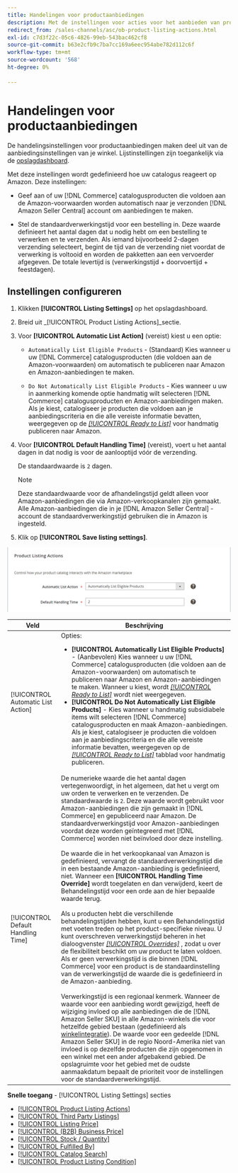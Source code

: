 ```yaml
---
title: Handelingen voor productaanbiedingen
description: Met de instellingen voor acties voor het aanbieden van producten kunt u bepalen hoe de handelscatalogus reageert op Amazon.
redirect_from: /sales-channels/asc/ob-product-listing-actions.html
exl-id: c7d3f22c-05c6-4826-99eb-543bac462cf8
source-git-commit: b63e2cfb9c7ba7cc169a6eec954abe782d112c6f
workflow-type: tm+mt
source-wordcount: '568'
ht-degree: 0%

---
```


# Handelingen voor productaanbiedingen

De handelingsinstellingen voor productaanbiedingen maken deel uit van de aanbiedingsinstellingen van je winkel. Lijstinstellingen zijn toegankelijk via de [opslagdashboard](./amazon-store-dashboard.md).

Met deze instellingen wordt gedefinieerd hoe uw catalogus reageert op Amazon. Deze instellingen:

- Geef aan of uw [!DNL Commerce] catalogusproducten die voldoen aan de Amazon-voorwaarden worden automatisch naar je verzonden [!DNL Amazon Seller Central] account om aanbiedingen te maken.

- Stel de standaardverwerkingstijd voor een bestelling in. Deze waarde definieert het aantal dagen dat u nodig hebt om een bestelling te verwerken en te verzenden. Als iemand bijvoorbeeld 2-dagen verzending selecteert, begint de tijd van de verzending niet voordat de verwerking is voltooid en worden de pakketten aan een vervoerder afgegeven. De totale levertijd is (verwerkingstijd + doorvoertijd + feestdagen).

## Instellingen configureren

1. Klikken **[!UICONTROL Listing Settings]** op het opslagdashboard.

1. Breid uit _[!UICONTROL Product Listing Actions]_sectie.

1. Voor **[!UICONTROL Automatic List Action]** (vereist) kiest u een optie:

   - `Automatically List Eligible Products` - (Standaard) Kies wanneer u uw [!DNL Commerce] catalogusproducten (die voldoen aan de Amazon-voorwaarden) om automatisch te publiceren naar Amazon en Amazon-aanbiedingen te maken.

   - `Do Not Automatically List Eligible Products` - Kies wanneer u uw in aanmerking komende optie handmatig wilt selecteren [!DNL Commerce] catalogusproducten en Amazon-aanbiedingen maken. Als je kiest, catalogiseer je producten die voldoen aan je aanbiedingscriteria en die alle vereiste informatie bevatten, weergegeven op de [_[!UICONTROL Ready to List]_](./ready-to-list.md) voor handmatig publiceren naar Amazon.

1. Voor **[!UICONTROL Default Handling Time]** (vereist), voert u het aantal dagen in dat nodig is voor de aanlooptijd vóór de verzending.

   De standaardwaarde is `2` dagen.

   >[!NOTE]
   >
   >Deze standaardwaarde voor de afhandelingstijd geldt alleen voor Amazon-aanbiedingen die via Amazon-verkoopkanalen zijn gemaakt. Alle Amazon-aanbiedingen die in je [!DNL Amazon Seller Central] -account de standaardverwerkingstijd gebruiken die in Amazon is ingesteld.

1. Klik op **[!UICONTROL Save listing settings]**.

![Handelingen voor productaanbiedingen](assets/amazon-product-listing-actions.png)

| Veld | Beschrijving |
|--- |--- |
| [!UICONTROL Automatic List Action] | Opties:<ul><li>**[!UICONTROL Automatically List Eligible Products]** - (Aanbevolen) Kies wanneer u uw [!DNL Commerce] catalogusproducten (die voldoen aan de Amazon-voorwaarden) om automatisch te publiceren naar Amazon en Amazon-aanbiedingen te maken. Wanneer u kiest, wordt [_[!UICONTROL Ready to List]_](./ready-to-list.md) wordt niet weergegeven. </li><li>**[!UICONTROL Do Not Automatically List Eligible Products]** - Kies wanneer u handmatig subsidiabele items wilt selecteren [!DNL Commerce] catalogusproducten en maak Amazon-aanbiedingen. Als je kiest, catalogiseer je producten die voldoen aan je aanbiedingscriteria en die alle vereiste informatie bevatten, weergegeven op de [_[!UICONTROL Ready to List]_](./ready-to-list.md) tabblad voor handmatig publiceren.</li></ul> |
| [!UICONTROL Default Handling Time] | De numerieke waarde die het aantal dagen vertegenwoordigt, in het algemeen, dat het u vergt om uw orden te verwerken en te verzenden. De standaardwaarde is `2`. Deze waarde wordt gebruikt voor Amazon-aanbiedingen die zijn gemaakt in [!DNL Commerce] en gepubliceerd naar Amazon. De standaardverwerkingstijd voor Amazon-aanbiedingen voordat deze worden geïntegreerd met [!DNL Commerce] worden niet beïnvloed door deze instelling.<br><br>De waarde die in het verkoopkanaal van Amazon is gedefinieerd, vervangt de standaardverwerkingstijd die in een bestaande Amazon-aanbieding is gedefinieerd, niet. Wanneer een **[!UICONTROL Handling Time Override]** wordt toegelaten en dan verwijderd, keert de Behandelingstijd voor een orde aan de hier bepaalde waarde terug.<br><br>Als u producten hebt die verschillende behandelingstijden hebben, kunt u een Behandelingstijd met voeten treden op het product-specifieke niveau. U kunt overschreven verwerkingstijd beheren in het dialoogvenster [_[!UICONTROL Overrides]_](./overrides.md) , zodat u over de flexibiliteit beschikt om uw product te laten voldoen. Als er geen verwerkingstijd is die binnen [!DNL Commerce] voor een product is de standaardinstelling van de verwerkingstijd de waarde die is gedefinieerd in de Amazon-aanbieding.<br><br>Verwerkingstijd is een regionaal kenmerk. Wanneer de waarde voor een aanbieding wordt gewijzigd, heeft de wijziging invloed op alle aanbiedingen die de [!DNL Amazon Seller SKU] in alle Amazon-winkels die voor hetzelfde gebied bestaan (gedefinieerd als [winkelintegratie](./store-integration.md)). De waarde voor een gedeelde [!DNL Amazon Seller SKU] in de regio Noord-Amerika niet van invloed is op dezelfde producten die zijn opgenomen in een winkel met een ander afgebakend gebied. De opslagruimte voor het gebied met de oudste aanmaakdatum bepaalt de prioriteit voor de instellingen voor de standaardverwerkingstijd. |

**Snelle toegang** - [!UICONTROL Listing Settings] secties

- [[!UICONTROL Product Listing Actions]](./product-listing-actions.md)
- [[!UICONTROL Third Party Listings]](./third-party-listing-settings.md)
- [[!UICONTROL Listing Price]](./listing-price.md)
- [[!UICONTROL (B2B) Business Price]](./business-pricing.md)
- [[!UICONTROL Stock / Quantity]](./stock-quantity.md)
- [[!UICONTROL Fulfilled By]](./fulfilled-by.md)
- [[!UICONTROL Catalog Search]](./catalog-search.md)
- [[!UICONTROL Product Listing Condition]](./product-listing-condition.md)
